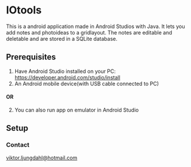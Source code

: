 # IOtools
This is a android application made in Android Studios with Java. It lets you add notes and photoideas to a gridlayout. The notes are editable and deletable and are stored in a SQLite database.


## Prerequisites
1. Have Android Studio installed on your PC:  https://developer.android.com/studio/install
2. An Android mobile device(with USB cable connected to PC)
#### OR
2. You can also run app on emulator in Android Studio

## Setup



### Contact
viktor.ljungdahl@hotmail.com

